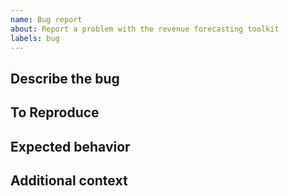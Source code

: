 ```yaml
---
name: Bug report
about: Report a problem with the revenue forecasting toolkit
labels: bug
---
```


## Describe the bug

## To Reproduce

## Expected behavior

## Additional context
